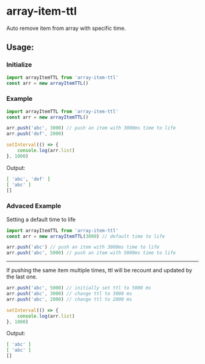 # array-item-ttl

Auto remove item from array with specific time.

## Usage:

### Initialize

```js
import arrayItemTTL from 'array-item-ttl'
const arr = new arrayItemTTL()
```

### Example

```js
import arrayItemTTL from 'array-item-ttl'
const arr = new arrayItemTTL()

arr.push('abc', 3000) // push an item with 3000ms time to life
arr.push('def', 2000)

setInterval(() => {
    console.log(arr.list)
}, 1000)
```

Output:

```bash
[ 'abc', 'def' ]
[ 'abc' ]
[]
```

### Advaced Example

Setting a default time to life

```js
import arrayItemTTL from 'array-item-ttl'
const arr = new arrayItemTTL(3000) // default time to life

arr.push('abc') // push an item with 3000ms time to life
arr.push('abc', 5000) // push an item with 5000ms time to life
```

---

If pushing the same item multiple times, ttl will be recount and updated by the last one.

```js
arr.push('abc', 5000) // initially set ttl to 5000 ms
arr.push('abc', 3000) // change ttl to 3000 ms
arr.push('abc', 2000) // change ttl to 2000 ms

setInterval(() => {
    console.log(arr.list)
}, 1000)
```

Output:

```bash
[ 'abc' ]
[ 'abc' ]
[]
```

#
